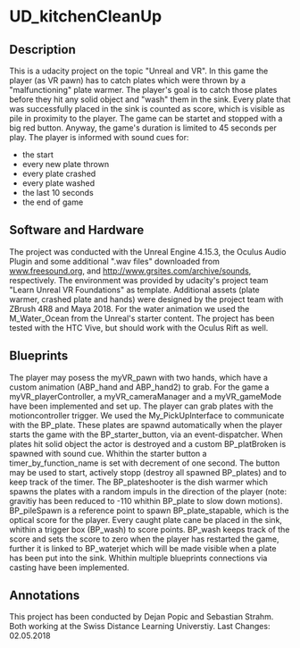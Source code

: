 # UD_kitchenCleanUp

## Description

This is a udacity project on the topic "Unreal and VR". In this game the player (as VR pawn) has to catch plates which were thrown by a "malfunctioning" plate warmer. The player's goal is to catch those plates before they hit any solid object and "wash" them in the sink. Every plate that was successfully placed in the sink is counted as score, which is visible as pile in proximity to the player. 
The game can be startet and stopped with a big red button. Anyway, the game's duration is limited to 45 seconds per play. The player is informed with sound cues for:
- the start
- every new plate thrown 
- every plate crashed
- every plate washed
- the last 10 seconds
- the end of game

## Software and Hardware

The project was conducted with the Unreal Engine 4.15.3, the Oculus Audio Plugin and some additional ".wav files" downloaded from www.freesound.org, and http://www.grsites.com/archive/sounds, respectively. The environment was provided by udacity's project team "Learn Unreal VR Foundations" as template. Additional assets (plate warmer, crashed plate and hands) were designed by the project team with ZBrush 4R8 and Maya 2018. For the water animation we used the M_Water_Ocean from the Unreal's starter content.
The project has been tested with the HTC Vive, but should work with the Oculus Rift as well.

## Blueprints

The player may posess the myVR_pawn with two hands, which have a custom animation (ABP_hand and ABP_hand2) to grab. For the game a myVR_playerController, a myVR_cameraManager and a myVR_gameMode have been implemented and set up. The player can grab plates with the motioncontroller trigger. We used the My_PickUpInterface to communicate with the BP_plate. These plates are spawnd automatically when the player starts the game with the BP_starter_button, via an event-dispatcher. When plates hit solid object the actor is destroyed and a custom BP_platBroken is spawned with sound cue. Whithin the starter button a timer_by_function_name is set with decrement of one second. The button may be used to start, actively stopp (destroy all spawned BP_plates) and to keep track of the timer. The BP_plateshooter is the dish warmer which spawns the plates with a random impuls in the direction of the player (note: gravitiy has been reduced to -110 whithin BP_plate to slow down motions). BP_pileSpawn is a reference point to spawn BP_plate_stapable, which is the optical score for the player. Every caught plate cane be placed in the sink, whithin a trigger box (BP_wash) to score points. BP_wash keeps track of the score and sets the score to zero when the player has restarted the game, further it is linked to BP_waterjet which will be made visible when a plate has been put into the sink. Whithin multiple blueprints connections via casting have been implemented.

## Annotations

This project has been conducted by Dejan Popic and Sebastian Strahm. Both working at the Swiss Distance Learning Universtiy.
Last Changes: 02.05.2018
